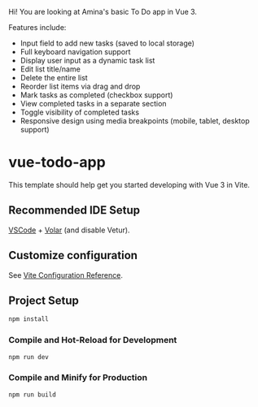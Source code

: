 Hi! You are looking at Amina's basic To Do app in Vue 3. 

Features include: 

* Input field to add new tasks (saved to local storage)
* Full keyboard navigation support
* Display user input as a dynamic task list
* Edit list title/name
* Delete the entire list
* Reorder list items via drag and drop
* Mark tasks as completed (checkbox support)
* View completed tasks in a separate section
* Toggle visibility of completed tasks
* Responsive design using media breakpoints (mobile, tablet, desktop support)


# vue-todo-app

This template should help get you started developing with Vue 3 in Vite.

## Recommended IDE Setup

[VSCode](https://code.visualstudio.com/) + [Volar](https://marketplace.visualstudio.com/items?itemName=Vue.volar) (and disable Vetur).

## Customize configuration

See [Vite Configuration Reference](https://vite.dev/config/).

## Project Setup

```sh
npm install
```

### Compile and Hot-Reload for Development

```sh
npm run dev
```

### Compile and Minify for Production

```sh
npm run build
```
